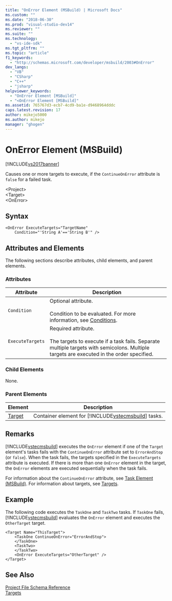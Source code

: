 ```yaml
---
title: "OnError Element (MSBuild) | Microsoft Docs"
ms.custom: ""
ms.date: "2018-06-30"
ms.prod: "visual-studio-dev14"
ms.reviewer: ""
ms.suite: ""
ms.technology: 
  - "vs-ide-sdk"
ms.tgt_pltfrm: ""
ms.topic: "article"
f1_keywords: 
  - "http://schemas.microsoft.com/developer/msbuild/2003#OnError"
dev_langs: 
  - "VB"
  - "CSharp"
  - "C++"
  - "jsharp"
helpviewer_keywords: 
  - "OnError Element [MSBuild]"
  - "<OnError Element [MSBuild]"
ms.assetid: 765767d3-ecb7-4cd9-ba1e-d9468964dddc
caps.latest.revision: 17
author: mikejo5000
ms.author: mikejo
manager: "ghogen"
---
```

# OnError Element (MSBuild)
[!INCLUDE[vs2017banner](../includes/vs2017banner.md)]

  
Causes one or more targets to execute, if the `ContinueOnError` attribute is `false` for a failed task.  
  
 \<Project>  
 \<Target>  
 \<OnError>  
  
## Syntax  
  
```  
<OnError ExecuteTargets="TargetName"  
    Condition="'String A'=='String B'" />  
```  
  
## Attributes and Elements  
 The following sections describe attributes, child elements, and parent elements.  
  
### Attributes  
  
|Attribute|Description|  
|---------------|-----------------|  
|`Condition`|Optional attribute.<br /><br /> Condition to be evaluated. For more information, see [Conditions](../msbuild/msbuild-conditions.md).|  
|`ExecuteTargets`|Required attribute.<br /><br /> The targets to execute if a task fails. Separate multiple targets with semicolons. Multiple targets are executed in the order specified.|  
  
### Child Elements  
 None.  
  
### Parent Elements  
  
|Element|Description|  
|-------------|-----------------|  
|[Target](../msbuild/target-element-msbuild.md)|Container element for [!INCLUDE[vstecmsbuild](../includes/vstecmsbuild-md.md)] tasks.|  
  
## Remarks  
 [!INCLUDE[vstecmsbuild](../includes/vstecmsbuild-md.md)] executes the `OnError` element if one of the `Target` element's tasks fails with the `ContinueOnError` attribute set to `ErrorAndStop` (or `false`). When the task fails, the targets specified in the `ExecuteTargets` attribute is executed. If there is more than one `OnError` element in the target, the `OnError` elements are executed sequentially when the task fails.  
  
 For information about the `ContinueOnError` attribute, see [Task Element (MSBuild)](../msbuild/task-element-msbuild.md). For information about targets, see [Targets](../msbuild/msbuild-targets.md).  
  
## Example  
 The following code executes the `TaskOne` and `TaskTwo` tasks. If `TaskOne` fails, [!INCLUDE[vstecmsbuild](../includes/vstecmsbuild-md.md)] evaluates the `OnError` element and executes the `OtherTarget` target.  
  
```  
<Target Name="ThisTarget">  
    <TaskOne ContinueOnError="ErrorAndStop">  
    </TaskOne>  
    <TaskTwo>  
    </TaskTwo>  
    <OnError ExecuteTargets="OtherTarget" />  
</Target>  
```  
  
## See Also  
 [Project File Schema Reference](../msbuild/msbuild-project-file-schema-reference.md)   
 [Targets](../msbuild/msbuild-targets.md)



